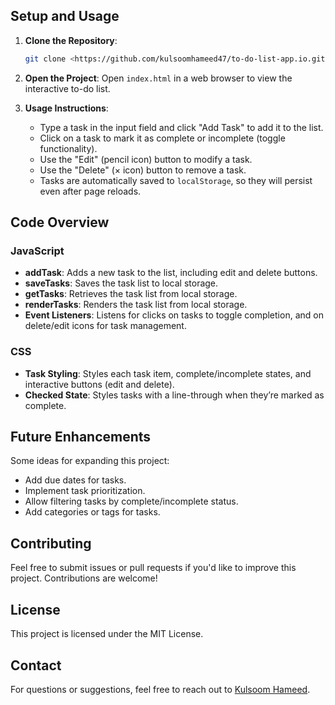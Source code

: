 
## Setup and Usage

1. **Clone the Repository**:
    ```bash
    git clone <https://github.com/kulsoomhameed47/to-do-list-app.io.git>
    ```

2. **Open the Project**:
   Open `index.html` in a web browser to view the interactive to-do list.

3. **Usage Instructions**:
   - Type a task in the input field and click "Add Task" to add it to the list.
   - Click on a task to mark it as complete or incomplete (toggle functionality).
   - Use the "Edit" (pencil icon) button to modify a task.
   - Use the "Delete" (× icon) button to remove a task.
   - Tasks are automatically saved to `localStorage`, so they will persist even after page reloads.

## Code Overview

### JavaScript

- **addTask**: Adds a new task to the list, including edit and delete buttons.
- **saveTasks**: Saves the task list to local storage.
- **getTasks**: Retrieves the task list from local storage.
- **renderTasks**: Renders the task list from local storage.
- **Event Listeners**: Listens for clicks on tasks to toggle completion, and on delete/edit icons for task management.

### CSS

- **Task Styling**: Styles each task item, complete/incomplete states, and interactive buttons (edit and delete).
- **Checked State**: Styles tasks with a line-through when they’re marked as complete.

## Future Enhancements

Some ideas for expanding this project:
- Add due dates for tasks.
- Implement task prioritization.
- Allow filtering tasks by complete/incomplete status.
- Add categories or tags for tasks.

## Contributing

Feel free to submit issues or pull requests if you'd like to improve this project. Contributions are welcome!

## License

This project is licensed under the MIT License.

## Contact

For questions or suggestions, feel free to reach out to [Kulsoom Hameed](mailto:kulsoomhameed47@gmail.com).
